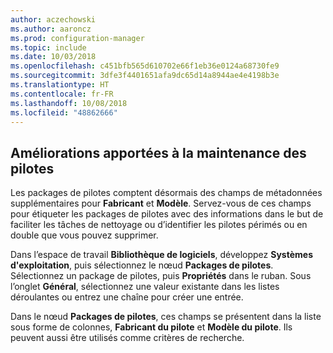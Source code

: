 ```yaml
---
author: aczechowski
ms.author: aaroncz
ms.prod: configuration-manager
ms.topic: include
ms.date: 10/03/2018
ms.openlocfilehash: c451bfb565d610702e66f1eb36e0124a68730fe9
ms.sourcegitcommit: 3dfe3f4401651afa9dc65d14a8944ae4e4198b3e
ms.translationtype: HT
ms.contentlocale: fr-FR
ms.lasthandoff: 10/08/2018
ms.locfileid: "48862666"
---
```

## <a name="bkmk_drivers"></a> Améliorations apportées à la maintenance des pilotes
<!--1358270-->

Les packages de pilotes comptent désormais des champs de métadonnées supplémentaires pour **Fabricant** et **Modèle**. Servez-vous de ces champs pour étiqueter les packages de pilotes avec des informations dans le but de faciliter les tâches de nettoyage ou d’identifier les pilotes périmés ou en double que vous pouvez supprimer.

Dans l’espace de travail **Bibliothèque de logiciels**, développez **Systèmes d'exploitation**, puis sélectionnez le nœud **Packages de pilotes**. Sélectionnez un package de pilotes, puis **Propriétés** dans le ruban. Sous l’onglet **Général**, sélectionnez une valeur existante dans les listes déroulantes ou entrez une chaîne pour créer une entrée. 

Dans le nœud **Packages de pilotes**, ces champs se présentent dans la liste sous forme de colonnes, **Fabricant du pilote** et **Modèle du pilote**. Ils peuvent aussi être utilisés comme critères de recherche. 


